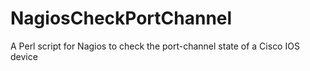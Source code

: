 NagiosCheckPortChannel
======================

A Perl script for Nagios to check the port-channel state of a Cisco IOS device
